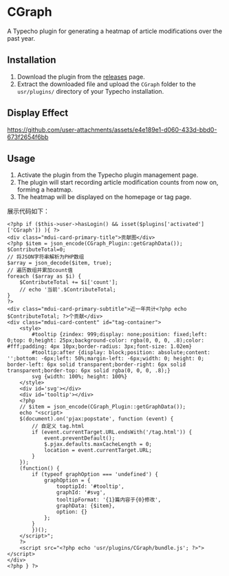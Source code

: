 # CGraph

A Typecho plugin for generating a heatmap of article modifications over the past year.
 
## Installation

1. Download the plugin from the [releases](https://github.com/noonisy/CGraph/releases) page.
2. Extract the downloaded file and upload the `CGraph` folder to the `usr/plugins/` directory of your Typecho installation.

## Display Effect

https://github.com/user-attachments/assets/e4e189e1-d060-433d-bbd0-673f2654f6bb

## Usage

1. Activate the plugin from the Typecho plugin management page.
2. The plugin will start recording article modification counts from now on, forming a heatmap.
3. The heatmap will be displayed on the homepage or tag page.


展示代码如下：
```
<?php if ($this->user->hasLogin() && isset($plugins['activated']['CGraph']) ){ ?>
<div class="mdui-card-primary-title">贡献图</div>
<?php $item = json_encode(CGraph_Plugin::getGraphData()); $ContributeTotal=0;
// 将JSON字符串解析为PHP数组
$array = json_decode($item, true);
// 遍历数组并累加count值
foreach ($array as $i) {
    $ContributeTotal += $i['count'];
    // echo '当前'.$ContributeTotal;
}
?>
<div class="mdui-card-primary-subtitle">近一年共计<?php echo $ContributeTotal; ?>个贡献</div>
<div class="mdui-card-content" id="tag-container">
    <style>
        #tooltip {zindex: 999;display: none;position: fixed;left: 0;top: 0;height: 25px;background-color: rgba(0, 0, 0, .8);color: #fff;padding: 4px 10px;border-radius: 3px;font-size: 1.02em}
        #tooltip:after {display: block;position: absolute;content: '';bottom: -6px;left: 50%;margin-left: -6px;width: 0; height: 0; border-left: 6px solid transparent;border-right: 6px solid transparent;border-top: 6px solid rgba(0, 0, 0, .8);}
        svg {width: 100%; height: 100%}
    </style>
    <div id='svg'></div>
    <div id='tooltip'></div>
    <?php
    // $item = json_encode(CGraph_Plugin::getGraphData());
    echo "<script>
    $(document).on('pjax:popstate', function (event) {
        // 自定义 tag.html
        if (event.currentTarget.URL.endsWith('/tag.html')) {
            event.preventDefault();
            $.pjax.defaults.maxCacheLength = 0;
            location = event.currentTarget.URL;
        }
    });
    (function() {
        if (typeof graphOption === 'undefined') {
            graphOption = {
                tooptipId: '#tooltip',
                graphId: '#svg',
                tooltipFormat: '{1}篇内容于{0}修改',
                graphData: {$item},
                option: {}
            };
        }
        })();
    </script>";
    ?>
    <script src="<?php echo 'usr/plugins/CGraph/bundle.js'; ?>"></script>
</div>
<?php } ?>
```
